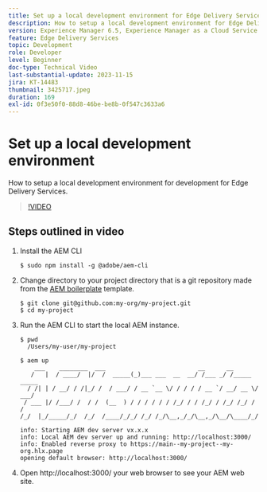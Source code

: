 ```yaml
---
title: Set up a local development environment for Edge Delivery Services
description: How to setup a local development environment for Edge Delivery Services.
version: Experience Manager 6.5, Experience Manager as a Cloud Service
feature: Edge Delivery Services
topic: Development
role: Developer
level: Beginner
doc-type: Technical Video
last-substantial-update: 2023-11-15
jira: KT-14483
thumbnail: 3425717.jpeg
duration: 169
exl-id: 0f3e50f0-88d8-46be-be8b-0f547c3633a6
---
```

# Set up a local development environment

How to setup a local development environment for development for Edge Delivery Services.

>[!VIDEO](https://video.tv.adobe.com/v/3425717/?learn=on)


## Steps outlined in video

1. Install the AEM CLI

    ```
    $ sudo npm install -g @adobe/aem-cli
    ```

1. Change directory to your project directory that is a git repository made from the [AEM boilerplate](https://github.com/adobe/aem-boilerplate) template.

    ```
    $ git clone git@github.com:my-org/my-project.git
    $ cd my-project
    ```

1. Run the AEM CLI to start the local AEM instance.

    ```
    $ pwd
      /Users/my-user/my-project

    $ aem up
        ___    ________  ___                          __      __ 
       /   |  / ____/  |/  /  _____(_)___ ___  __  __/ /___ _/ /_____  _____
      / /| | / __/ / /|_/ /  / ___/ / __ `__ \/ / / / / __ `/ __/ __ \/ ___/
     / ___ |/ /___/ /  / /  (__  ) / / / / / / /_/ / / /_/ / /_/ /_/ / /
    /_/  |_/_____/_/  /_/  /____/_/_/ /_/ /_/\__,_/_/\__,_/\__/\____/_/

    info: Starting AEM dev server vx.x.x
    info: Local AEM dev server up and running: http://localhost:3000/
    info: Enabled reverse proxy to https://main--my-project--my-org.hlx.page
    opening default browser: http://localhost:3000/
    ```    

1. Open http://localhost:3000/ your web browser to see your AEM web site.
